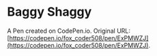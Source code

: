 # Baggy Shaggy

A Pen created on CodePen.io. Original URL: [https://codepen.io/fox_coder508/pen/ExPMWZJ](https://codepen.io/fox_coder508/pen/ExPMWZJ).


